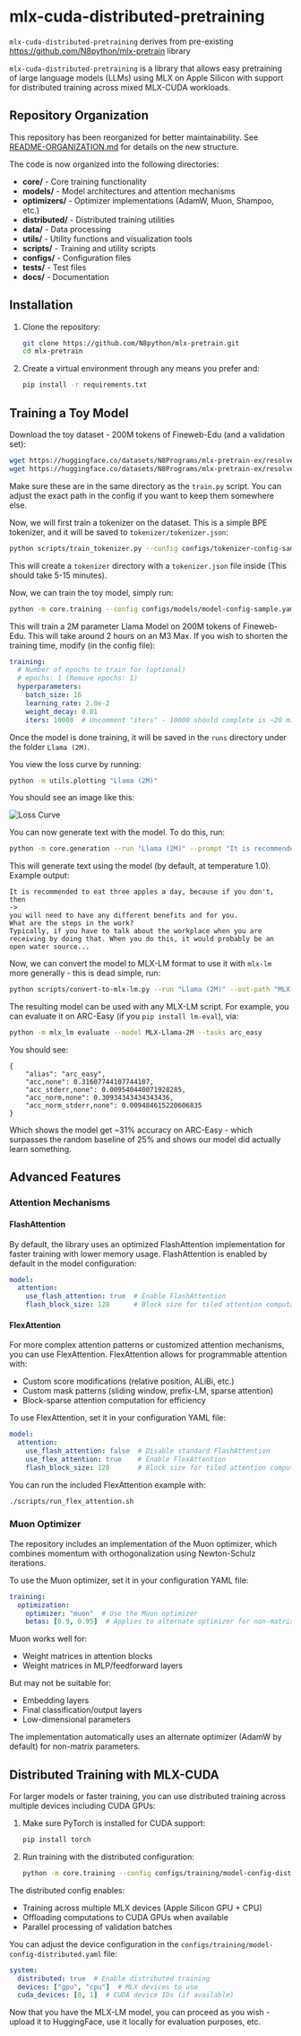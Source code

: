 # mlx-cuda-distributed-pretraining

`mlx-cuda-distributed-pretraining` derives from pre-existing https://github.com/N8python/mlx-pretrain library

`mlx-cuda-distributed-pretraining` is a library that allows easy pretraining of large language models (LLMs) using MLX on Apple Silicon with support for distributed training across mixed MLX-CUDA workloads.

## Repository Organization

This repository has been reorganized for better maintainability. See [README-ORGANIZATION.md](README-ORGANIZATION.md) for details on the new structure.

The code is now organized into the following directories:
- **core/** - Core training functionality
- **models/** - Model architectures and attention mechanisms
- **optimizers/** - Optimizer implementations (AdamW, Muon, Shampoo, etc.)
- **distributed/** - Distributed training utilities
- **data/** - Data processing
- **utils/** - Utility functions and visualization tools
- **scripts/** - Training and utility scripts
- **configs/** - Configuration files
- **tests/** - Test files
- **docs/** - Documentation

## Installation

1. Clone the repository:
   ```bash
   git clone https://github.com/N8python/mlx-pretrain.git
   cd mlx-pretrain
   ```
2. Create a virtual environment through any means you prefer and:
    ```bash
    pip install -r requirements.txt
    ```

## Training a Toy Model

Download the toy dataset - 200M tokens of Fineweb-Edu (and a validation set):

```bash
wget https://huggingface.co/datasets/N8Programs/mlx-pretrain-ex/resolve/main/train.jsonl
wget https://huggingface.co/datasets/N8Programs/mlx-pretrain-ex/resolve/main/val.jsonl
```

Make sure these are in the same directory as the `train.py` script. You can adjust the exact path in the config if you want to keep them somewhere else.

Now, we will first train a tokenizer on the dataset. This is a simple BPE tokenizer, and it will be saved to `tokenizer/tokenizer.json`:

```bash
python scripts/train_tokenizer.py --config configs/tokenizer-config-sample.yaml
```

This will create a `tokenizer` directory with a `tokenizer.json` file inside (This should take 5-15 minutes).

Now, we can train the toy model, simply run:

```bash
python -m core.training --config configs/models/model-config-sample.yaml
```

This will train a 2M parameter Llama Model on 200M tokens of Fineweb-Edu. This will take around 2 hours on an M3 Max. If you wish to shorten the training time, modify (in the config file):

```yaml
training:
  # Number of epochs to train for (optional)
  # epochs: 1 (Remove epochs: 1)
  hyperparameters:
    batch_size: 16
    learning_rate: 2.0e-2
    weight_decay: 0.01
    iters: 10000  # Uncomment "iters" - 10000 should complete is ~20 minutes
```

Once the model is done training, it will be saved in the `runs` directory under the folder `Llama (2M)`. 

You view the loss curve by running:

```bash
python -m utils.plotting "Llama (2M)"
```

You should see an image like this:

![Loss Curve](README-assets/example-loss-llama-2m.png)

You can now generate text with the model. To do this, run:

```bash
python -m core.generation --run "Llama (2M)" --prompt "It is recommended to eat three apples a day, because if you don't, then "
```

This will generate text using the model (by default, at temperature 1.0). Example output:

```
It is recommended to eat three apples a day, because if you don't, then 
->
you will need to have any different benefits and for you.
What are the steps in the work?
Typically, if you have to talk about the workplace when you are receiving by doing that. When you do this, it would probably be an open water source...
```

Now, we can convert the model to MLX-LM format to use it with `mlx-lm` more generally - this is dead simple, run:

```bash
python scripts/convert-to-mlx-lm.py --run "Llama (2M)" --out-path "MLX-Llama-2M"
```

The resulting model can be used with any MLX-LM script. For example, you can evaluate it on ARC-Easy (if you `pip install lm-eval`), via:

```bash
python -m mlx_lm evaluate --model MLX-Llama-2M --tasks arc_easy
```

You should see:

```
{
    "alias": "arc_easy",
    "acc,none": 0.31607744107744107,
    "acc_stderr,none": 0.009540440071928285,
    "acc_norm,none": 0.30934343434343436,
    "acc_norm_stderr,none": 0.009484615220606835
}
```

Which shows the model get ~31% accuracy on ARC-Easy - which surpasses the random baseline of 25% and shows our model did actually learn something.

## Advanced Features

### Attention Mechanisms

#### FlashAttention

By default, the library uses an optimized FlashAttention implementation for faster training with lower memory usage. FlashAttention is enabled by default in the model configuration:

```yaml
model:
  attention:
    use_flash_attention: true  # Enable FlashAttention
    flash_block_size: 128      # Block size for tiled attention computation
```

#### FlexAttention

For more complex attention patterns or customized attention mechanisms, you can use FlexAttention. FlexAttention allows for programmable attention with:

- Custom score modifications (relative position, ALiBi, etc.)
- Custom mask patterns (sliding window, prefix-LM, sparse attention)
- Block-sparse attention computation for efficiency

To use FlexAttention, set it in your configuration YAML file:

```yaml
model:
  attention:
    use_flash_attention: false  # Disable standard FlashAttention
    use_flex_attention: true    # Enable FlexAttention
    flash_block_size: 128       # Block size for tiled attention computation
```

You can run the included FlexAttention example with:

```bash
./scripts/run_flex_attention.sh
```

### Muon Optimizer

The repository includes an implementation of the Muon optimizer, which combines momentum with orthogonalization using Newton-Schulz iterations.

To use the Muon optimizer, set it in your configuration YAML file:

```yaml
training:
  optimization:
    optimizer: "muon"  # Use the Muon optimizer
    betas: [0.9, 0.95]  # Applies to alternate optimizer for non-matrix params
```

Muon works well for:
- Weight matrices in attention blocks
- Weight matrices in MLP/feedforward layers

But may not be suitable for:
- Embedding layers
- Final classification/output layers
- Low-dimensional parameters

The implementation automatically uses an alternate optimizer (AdamW by default) for non-matrix parameters.

## Distributed Training with MLX-CUDA

For larger models or faster training, you can use distributed training across multiple devices including CUDA GPUs:

1. Make sure PyTorch is installed for CUDA support:
   ```bash
   pip install torch
   ```

2. Run training with the distributed configuration:
   ```bash
   python -m core.training --config configs/training/model-config-distributed.yaml
   ```

The distributed config enables:
- Training across multiple MLX devices (Apple Silicon GPU + CPU)
- Offloading computations to CUDA GPUs when available
- Parallel processing of validation batches

You can adjust the device configuration in the `configs/training/model-config-distributed.yaml` file:
```yaml
system:
  distributed: true  # Enable distributed training
  devices: ["gpu", "cpu"]  # MLX devices to use
  cuda_devices: [0, 1]  # CUDA device IDs (if available)
```

Now that you have the MLX-LM model, you can proceed as you wish - upload it to HuggingFace, use it locally for evaluation purposes, etc.
